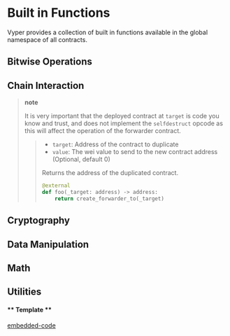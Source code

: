 # Built in Functions

Vyper provides a collection of built in functions available in the
global namespace of all contracts.

## Bitwise Operations

## Chain Interaction

> **note**
>
> It is very important that the deployed contract at `target` is code
> you know and trust, and does not implement the `selfdestruct` opcode
> as this will affect the operation of the forwarder contract.
>
> > - `target`: Address of the contract to duplicate
> > - `value`: The wei value to send to the new contract address
> >   (Optional, default 0)
> >
> > Returns the address of the duplicated contract.
> >
> > ```python
> > @external
> > def foo(_target: address) -> address:
> >     return create_forwarder_to(_target)
> > ```

## Cryptography

## Data Manipulation

## Math

## Utilities

<!-- tabs:start -->

#### ** Template **

[embedded-code](../assets/1/1.1-template-code.vy ':include :type=code embed-template')

<!-- tabs:end -->
